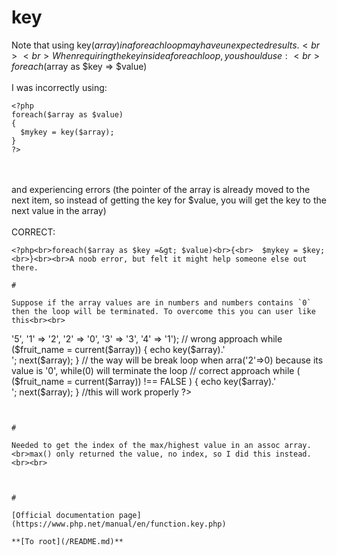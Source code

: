 # key



Note that using key($array) in a foreach loop may have unexpected results.  <br><br>When requiring the key inside a foreach loop, you should use:<br>foreach($array as $key =&gt; $value)<br><br>I was incorrectly using:<br>

```
<?php
foreach($array as $value)
{
  $mykey = key($array);
}
?>
```
<br><br>and experiencing errors (the pointer of the array is already moved to the next item, so instead of getting the key for $value, you will get the key to the next value in the array)<br><br>CORRECT:<br>

```
<?php<br>foreach($array as $key =&gt; $value)<br>{<br>  $mykey = $key;<br>}<br><br>A noob error, but felt it might help someone else out there.  

#

Suppose if the array values are in numbers and numbers contains `0` then the loop will be terminated. To overcome this you can user like this<br><br>

```
<?php
$array = array(
    '0' => '5',
    '1' => '2',
    '2' => '0',
    '3' => '3',
    '4' => '1');

// wrong approach

while ($fruit_name = current($array)) {

        echo key($array).'<br />';
       next($array);
}

// the way will be break loop when arra('2'=>0) because its value is '0', while(0) will terminate the loop

// correct approach
while ( ($fruit_name = current($array)) !== FALSE ) {

        echo key($array).'<br />';
       next($array);
}
//this will work properly
?>
```
  

#

Needed to get the index of the max/highest value in an assoc array.<br>max() only returned the value, no index, so I did this instead.<br><br>

```
<?php
reset($x);   // optional.
arsort($x);
$key_of_max = key($x);   // returns the index.
?>
```
  

#

[Official documentation page](https://www.php.net/manual/en/function.key.php)

**[To root](/README.md)**